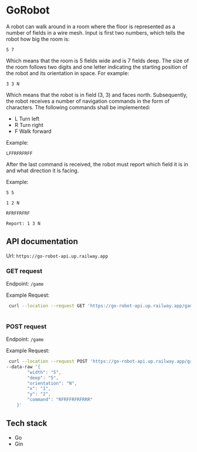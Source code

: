 # GoRobot

A robot can walk around in a room where the floor is represented as a number of fields in a wire mesh. Input is first two numbers, which tells the robot how big the room is:

`5 7`

Which means that the room is 5 fields wide and is 7 fields deep.
The size of the room follows two digits and one letter indicating the starting
position of the robot and its orientation in space. For example:

`3 3 N`

Which means that the robot is in field (3, 3) and faces north. Subsequently, the
robot receives a number of navigation commands in the form of characters. The
following commands shall be implemented:

- L Turn left
- R Turn right
- F Walk forward

Example:

`LFFRFRFRFF`

After the last command is received, the robot must report which field it is in
and what direction it is facing.

Example:

`5 5`

`1 2 N`

`RFRFFRFRF`

`Report: 1 3 N`

## API documentation
Url: `https://go-robot-api.up.railway.app`


### GET request

Endpoint: `/game`

 Example Request:


```bash
 curl --location --request GET 'https://go-robot-api.up.railway.app/game?width=5&deep=5&orientation=N&x=1&y=2&command=RFRFFRFRF'
 
```

### POST request

Endpoint: `/game`

 Example Request:


```bash
 curl --location --request POST 'https://go-robot-api.up.railway.app/game' \
--data-raw '{
        "width": "5",
        "deep": "5",
        "orientation": "N",
        "x": "1",
        "y": "2",
        "command": "RFRFFRFRFRRR"
    }'
```

## Tech stack

* Go
* Gin

